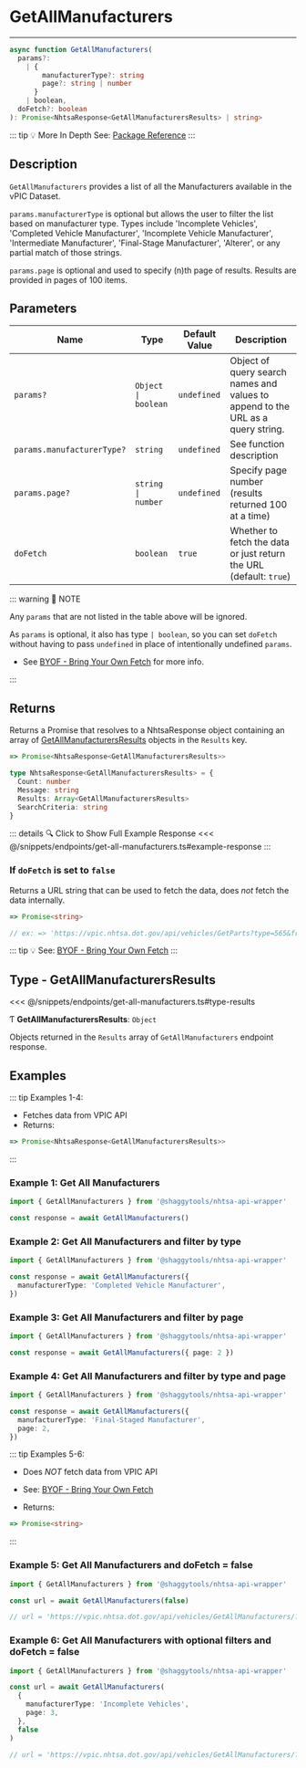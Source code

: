 # GetAllManufacturers

---

```typescript
async function GetAllManufacturers(
  params?:
    | {
        manufacturerType?: string
        page?: string | number
      }
    | boolean,
  doFetch?: boolean
): Promise<NhtsaResponse<GetAllManufacturersResults> | string>
```

::: tip :bulb: More In Depth
See: [Package Reference](../../typedoc/modules/api_endpoints_GetAllManufacturers)
:::

## Description

`GetAllManufacturers` provides a list of all the Manufacturers available in the vPIC Dataset.

`params.manufacturerType` is optional but allows the user to filter the list based on
manufacturer type. Types include 'Incomplete Vehicles', 'Completed Vehicle Manufacturer',
'Incomplete Vehicle Manufacturer', 'Intermediate Manufacturer', 'Final-Stage Manufacturer',
'Alterer', or any partial match of those strings.

`params.page` is optional and used to specify (n)th page of results. Results are provided in
pages of 100 items.

## Parameters

| Name                       | Type                 | Default Value | Description                                                                     |
| -------------------------- | -------------------- | ------------- | ------------------------------------------------------------------------------- |
| `params?`                  | `Object \| boolean ` | `undefined`   | Object of query search names and values to append to the URL as a query string. |
| `params.manufacturerType?` | `string`             | `undefined`   | See function description                                                        |
| `params.page?`             | `string \| number`   | `undefined`   | Specify page number (results returned 100 at a time)                            |
| `doFetch`                  | `boolean`            | `true`        | Whether to fetch the data or just return the URL (default: `true`)              |

::: warning 📝 NOTE

Any `params` that are not listed in the table above will be ignored.

As `params` is optional, it also has type `| boolean`, so you can set `doFetch` without
having to pass `undefined` in place of intentionally undefined `params`.

- See [BYOF - Bring Your Own Fetch](../../guide/bring-your-own-fetch.md#option-1-set-dofetch-to-false)
  for more info.

:::

## Returns

Returns a Promise that resolves to a NhtsaResponse object containing an array of
[GetAllManufacturersResults](#type-getallmanufacturerresults) objects in the `Results` key.

```typescript
=> Promise<NhtsaResponse<GetAllManufacturersResults>>
```

```typescript
type NhtsaResponse<GetAllManufacturersResults> = {
  Count: number
  Message: string
  Results: Array<GetAllManufacturersResults>
  SearchCriteria: string
}
```

::: details :mag: Click to Show Full Example Response
<<< @/snippets/endpoints/get-all-manufacturers.ts#example-response
:::

### If `doFetch` is set to `false`

Returns a URL string that can be used to fetch the data, does _not_ fetch the data internally.

```typescript
=> Promise<string>

// ex: => 'https://vpic.nhtsa.dot.gov/api/vehicles/GetParts?type=565&fromDate=1/1/2015&toDate=5/5/2015&manufacturer=hon&format=json'
```

::: tip :bulb: See: [BYOF - Bring Your Own Fetch](../../guide/bring-your-own-fetch.md#option-1-set-dofetch-to-false)
:::

## Type - GetAllManufacturersResults

<<< @/snippets/endpoints/get-all-manufacturers.ts#type-results

Ƭ **GetAllManufacturersResults**: `Object`

Objects returned in the `Results` array of `GetAllManufacturers` endpoint response.

## Examples

::: tip Examples 1-4:

- Fetches data from VPIC API
- Returns:

```typescript
=> Promise<NhtsaResponse<GetAllManufacturersResults>>
```

:::

### Example 1: Get All Manufacturers

```ts
import { GetAllManufacturers } from '@shaggytools/nhtsa-api-wrapper'

const response = await GetAllManufacturers()
```

### Example 2: Get All Manufacturers and filter by type

```ts
import { GetAllManufacturers } from '@shaggytools/nhtsa-api-wrapper'

const response = await GetAllManufacturers({
  manufacturerType: 'Completed Vehicle Manufacturer',
})
```

### Example 3: Get All Manufacturers and filter by page

```ts
import { GetAllManufacturers } from '@shaggytools/nhtsa-api-wrapper'

const response = await GetAllManufacturers({ page: 2 })
```

### Example 4: Get All Manufacturers and filter by type and page

```ts
import { GetAllManufacturers } from '@shaggytools/nhtsa-api-wrapper'

const response = await GetAllManufacturers({
  manufacturerType: 'Final-Staged Manufacturer',
  page: 2,
})
```

::: tip Examples 5-6:

- Does _NOT_ fetch data from VPIC API

- See: [BYOF - Bring Your Own Fetch](../../guide/bring-your-own-fetch.md#option-1-set-dofetch-to-false)

- Returns:

```typescript
=> Promise<string>
```

:::

### Example 5: Get All Manufacturers and doFetch = false

```ts
import { GetAllManufacturers } from '@shaggytools/nhtsa-api-wrapper'

const url = await GetAllManufacturers(false)

// url = 'https://vpic.nhtsa.dot.gov/api/vehicles/GetAllManufacturers/?format=json'
```

### Example 6: Get All Manufacturers with optional filters and doFetch = false

```ts
import { GetAllManufacturers } from '@shaggytools/nhtsa-api-wrapper'

const url = await GetAllManufacturers(
  {
    manufacturerType: 'Incomplete Vehicles',
    page: 3,
  },
  false
)

// url = 'https://vpic.nhtsa.dot.gov/api/vehicles/GetAllManufacturers/?manufacturerType=Incomplete%20Vehicles&page=3&format=json'
```
